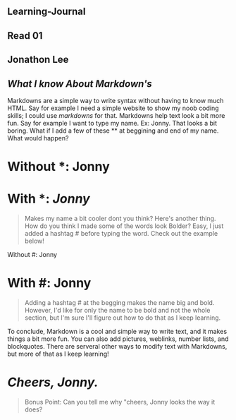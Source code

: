 ## Learning-Journal
## Read 01

## Jonathon Lee

## *What I know About Markdown's*

Markdowns are a simple way to write syntax without having to know much HTML. Say for example I need a simple website to show my noob coding skills; I could use *markdowns* for that. Markdowns help text look a bit more fun. Say for example I want to type my name. Ex: Jonny. That looks a bit boring. What if I add a few of these ** at beggining and end of my name. What would happen? 

# Without *: Jonny
# With *: *Jonny*
>Makes my name a bit cooler dont you think?
Here's another thing. How do you think I made some of the words look Bolder? Easy, I just added a hashtag # before typing the word. Check out the example below!

Without #: Jonny
# With #: Jonny
>Adding a hashtag # at the begging makes the name big and bold. However, I'd like for only the name to be bold and not the whole section, but I'm sure I'll figure out how to do that as I keep learning.

To conclude, Markdown is a cool and simple way to write text, and it makes things a bit more fun. You can also add pictures, weblinks, number lists, and blockquotes. There are serveral other ways to modify text with Markdowns, but more of that as I keep learning! 

# *Cheers, Jonny.*

>Bonus Point: Can you tell me why "cheers, Jonny looks the way it does?
